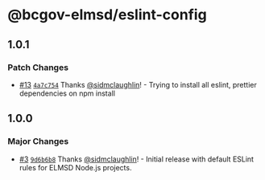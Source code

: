 # @bcgov-elmsd/eslint-config

## 1.0.1

### Patch Changes

-   [#13](https://github.com/bcgov/elmsd-nodejs/pull/13) [`4a7c754`](https://github.com/bcgov/elmsd-nodejs/commit/4a7c7543514001ef29b6a0f9601bddf51a477e63) Thanks [@sidmclaughlin](https://github.com/sidmclaughlin)! - Trying to install all eslint, prettier dependencies on npm install

## 1.0.0

### Major Changes

-   [#3](https://github.com/bcgov/elmsd-nodejs/pull/3) [`9d6b6b8`](https://github.com/bcgov/elmsd-nodejs/commit/9d6b6b87d422c57f736d8d2fb2ef27fb8eb45e53) Thanks [@sidmclaughlin](https://github.com/sidmclaughlin)! - Initial release with default ESLint rules for ELMSD Node.js projects.
